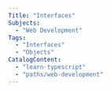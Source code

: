 ```yaml
---
Title: "Interfaces"
Subjects:
  - "Web Development"
Tags:
  - "Interfaces"
  - "Objects"
CatalogContent:
  - "learn-typescript"
  - "paths/web-development"
---
```


